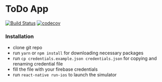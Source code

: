 # ToDo App

[![Build Status](https://travis-ci.org/tom-aglow/devlift.svg?branch=master)](https://travis-ci.org/tom-aglow/devlift)
[![codecov](https://codecov.io/gh/tom-aglow/devlift/branch/master/graph/badge.svg)](https://codecov.io/gh/tom-aglow/devlift)

### Installation

* clone git repo
* run `yarn` or `npm install` for downloading necessary packages
* run `cp credentials.example.json credentials.json` for copying and renaming credential file
* fill the file with your firebase credentials
* run `react-native run-ios` to launch the simulator
